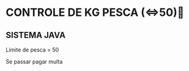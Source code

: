 # CONTROLE DE KG PESCA (<=>50):fishing_pole_and_fish:

## SISTEMA JAVA 

Limite de pesca = 50

Se passar pagar multa